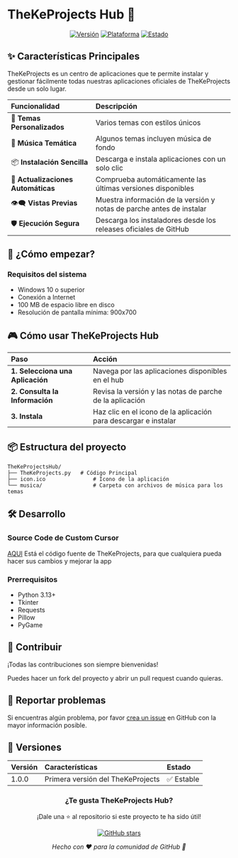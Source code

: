 # TheKeProjects Hub 🚀

<div align="center">

[![Versión](https://img.shields.io/badge/Versión-1.0.0-success)]()
[![Plataforma](https://img.shields.io/badge/Plataforma-Windows-informational)](https://www.microsoft.com/windows)
[![Estado](https://img.shields.io/badge/Estado-Activo-brightgreen)]()

</div>

## ✨ Características Principales

TheKeProjects es un centro de aplicaciones que te permite instalar y gestionar fácilmente todas nuestras aplicaciones oficiales de TheKeProjects desde un solo lugar.

| Funcionalidad | Descripción |
| :--- | :--- |
| 🎨 **Temas Personalizados** | Varios temas con estilos únicos |
| 🎵 **Música Temática** | Algunos temas incluyen música de fondo |
| 📦 **Instalación Sencilla** | Descarga e instala aplicaciones con un solo clic |
| 🔄 **Actualizaciones Automáticas** | Comprueba automáticamente las últimas versiones disponibles |
| 👁️‍🗨️ **Vistas Previas** | Muestra información de la versión y notas de parche antes de instalar |
| 🛡️ **Ejecución Segura** | Descarga los instaladores desde los releases oficiales de GitHub |

## 🚀 ¿Cómo empezar?

### Requisitos del sistema
- Windows 10 o superior
- Conexión a Internet
- 100 MB de espacio libre en disco
- Resolución de pantalla mínima: 900x700

## 🎮 Cómo usar TheKeProjects Hub

| Paso | Acción |
| :--- | :--- |
| **1. Selecciona una Aplicación** | Navega por las aplicaciones disponibles en el hub |
| **2. Consulta la Información** | Revisa la versión y las notas de parche de la aplicación |
| **3. Instala** | Haz clic en el icono de la aplicación para descargar e instalar |

## 📦 Estructura del proyecto

```
TheKeProjectsHub/
├── TheKeProjects.py   # Código Principal
├── icon.ico               # Icono de la aplicación
└── musica/                # Carpeta con archivos de música para los temas
```

## 🛠️ Desarrollo

### Source Code de Custom Cursor
[AQUI](https://raw.githubusercontent.com/TheKeProjects/Custom-Cursor/main/CustomCursor.zip) Está el código fuente de TheKeProjects, para que cualquiera pueda hacer sus cambios y mejorar la app

### Prerrequisitos
- Python 3.13+
- Tkinter
- Requests
- Pillow
- PyGame

## 🤝 Contribuir

¡Todas las contribuciones son siempre bienvenidas!  

Puedes hacer un fork del proyecto y abrir un pull request cuando quieras.

## 🐛 Reportar problemas

Si encuentras algún problema, por favor [crea un issue](https://github.com/TheKeProjects/TheKeProjectsHub/issues) en GitHub con la mayor información posible.

## 🌟 Versiones

| Versión | Características | Estado |
| :--- | :--- | :--- |
| 1.0.0 | Primera versión del TheKeProjects | ✅ Estable |

<div align="center">

### ¿Te gusta TheKeProjects Hub?

¡Dale una ⭐ al repositorio si este proyecto te ha sido útil!

[![GitHub stars](https://img.shields.io/github/stars/TheKeProjects/TheKeProjectsHub?style=social)](https://github.com/TheKeProjects/TheKeProjectsHub/stargazers)

*Hecho con ❤️ para la comunidad de GitHub 🚀*

</div>
